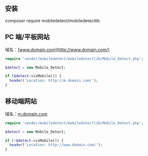 ## 安装

composer require mobiledetect/mobiledetectlib

## PC 端/平板网站

域名：[www.domain.com](http://www.domain.com/)

```php
require 'vendor/mobiledetect/mobiledetectlib/Mobile_Detect.php';

$detect = new Mobile_Detect;

if ($detect->isMobile()) {
  header('Location: http://m.domain.com/');
}
```

## 移动端网站

域名：[m.domain.com](http://m.domain.com/)

```php
require 'vendor/mobiledetect/mobiledetectlib/Mobile_Detect.php';

$detect = new Mobile_Detect;

if (!$detect->isMobile()) {
  header('Location: http://www.domain.com/');
}
```